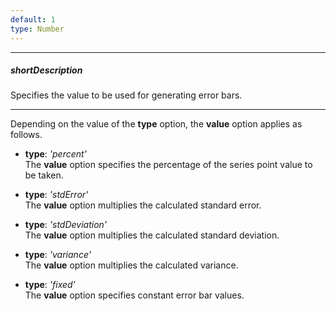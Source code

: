 ```yaml
---
default: 1
type: Number
---
```

---
##### shortDescription
Specifies the value to be used for generating error bars.

---
Depending on the value of the **type** option, the **value** option applies as follows.

- **type**: *'percent'*		
The **value** option specifies the percentage of the series point value to be taken.

- **type**: *'stdError'*		
The **value** option multiplies the calculated standard error.

- **type**: *'stdDeviation'*		
The **value** option multiplies the calculated standard deviation.

- **type**: *'variance'*		
The **value** option multiplies the calculated variance.

- **type**: *'fixed'*		
The **value** option specifies constant error bar values.